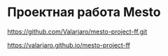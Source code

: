 # Проектная работа Mesto

https://github.com/Valarjaro/mesto-project-ff.git

https://valarjaro.github.io/mesto-project-ff